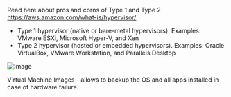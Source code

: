 Read here about pros and corns of Type 1 and Type 2 https://aws.amazon.com/what-is/hypervisor/

- Type 1 hypervisor (native or bare-metal hypervisors). Examples: VMware ESXi, Microsoft Hyper-V, and Xen
- Type 2 hypervisor (hosted or embedded hypervisors). Examples: Oracle VirtualBox, VMware Workstation, and Parallels Desktop

![image](https://github.com/user-attachments/assets/1c576f4d-5ec8-4c6b-96f2-dd3c75077ccb)

Virtual Machine Images - allows to backup the OS and all apps installed in case of hardware failure.
